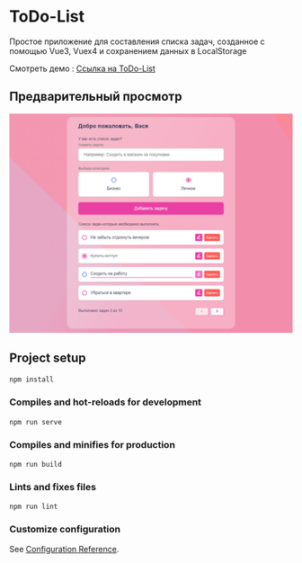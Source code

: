 # ToDo-List
Простое приложение для составления списка задач, созданное с помощью Vue3, Vuex4 и сохранением данных в LocalStorage

Смотреть демо : [Ссылка на ToDo-List](https://ndartemka1.github.io/todo-list/)

## Предварительный просмотр
![prev](/public/img/prev.png)

## Project setup
```
npm install
```

### Compiles and hot-reloads for development
```
npm run serve
```

### Compiles and minifies for production
```
npm run build
```

### Lints and fixes files
```
npm run lint
```

### Customize configuration
See [Configuration Reference](https://cli.vuejs.org/config/).
